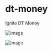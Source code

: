 # dt-money
Ignite DT Money

![image](https://github.com/pedroaraujo20/dt-money/assets/17890530/2840834e-8e2a-4746-b3a5-9d4f87ba99ba)

![image](https://github.com/pedroaraujo20/dt-money/assets/17890530/038bb261-1111-4592-bc5d-e9c4d8b75205)


